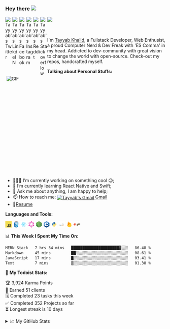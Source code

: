 ### Hey there <img src="https://media.giphy.com/media/hvRJCLFzcasrR4ia7z/giphy.gif" width="25px">

<a href="https://twitter.com/TayyabK38419569/">
  <img align="left" alt="Tayyab's Twitter" width="22px" src="https://cdn.jsdelivr.net/npm/simple-icons@v3/icons/twitter.svg" />
</a>
<a href="https://www.linkedin.com/in/tayyab-khalid-5051b81ab/">
  <img align="left" alt="Tayyab's LinkdeIN" width="22px" src="https://cdn.jsdelivr.net/npm/simple-icons@v3/icons/linkedin.svg" />
</a>
<a href="https://www.facebook.com/tayyab.khalid.121772/">
  <img align="left" alt="Tayyab's Facebook" width="22px" src="https://cdn.jsdelivr.net/npm/simple-icons@v3/icons/facebook.svg" />
</a>
<a href="https://www.instagram.com/jeff_tayyab/">
  <img align="left" alt="Tayyab's Instagram" width="22px" src="https://cdn.jsdelivr.net/npm/simple-icons@v3/icons/instagram.svg" />
</a>
<a href="https://www.reddit.com/user/jeff-tayyab/">
  <img align="left" alt="Tayyab's Reddit" width="22px" src="https://cdn.jsdelivr.net/npm/simple-icons@v3/icons/reddit.svg" />
</a>
<a href="https://stackoverflow.com/users/13620132/tayyab-khalid/">
  <img align="left" alt="Tayyab's Stackoverflow" width="22px" src="https://cdn.jsdelivr.net/npm/simple-icons@v3/icons/stackoverflow.svg" />
</a>

![](https://visitor-badge.glitch.me/badge?page_id=tayyab-khalid)

<br />

I'm [Tayyab Khalid](https://workcorp.herokuapp.com/), a Fullstack Developer, Web Enthusist, a proud Computer Nerd & Dev Freak with 'ES Comma' in my head. Addicted to dev-community with great vision to change the world with open-source. Check-out my repos, handcrafted myself.

  <img align="right" alt="GIF" src="https://github.com/tayyab-khalid/tayyab-khalid/blob/master/code.gif?raw=true" width="500" height="320" />
  
**Talking about Personal Stuffs:**

- 👨🏽‍💻 I’m currently working on something cool :wink:;
- 🌱 I’m currently learning React Native and Swift; 
- 💬 Ask me about anything, I am happy to help;
- 📫 How to reach me: <a href="mailto:tayyabkhalid369@gmail.com"><img align="center" alt="Tayyab's Gmail" width="22px" src="https://cdn.jsdelivr.net/npm/simple-icons@v3/icons/gmail.svg" /> Gmail </a>
- 📝[Resume](https://workcorp.herokuapp.com/)

**Languages and Tools:**  

<code><img height="20" src="https://raw.githubusercontent.com/github/explore/80688e429a7d4ef2fca1e82350fe8e3517d3494d/topics/javascript/javascript.png"></code>
<code><img height="20" src="https://raw.githubusercontent.com/github/explore/80688e429a7d4ef2fca1e82350fe8e3517d3494d/topics/css/css.png"></code>
<code><img height="20" src="https://raw.githubusercontent.com/github/explore/80688e429a7d4ef2fca1e82350fe8e3517d3494d/topics/react/react.png"></code>
<code><img height="20" src="https://raw.githubusercontent.com/github/explore/5c058a388828bb5fde0bcafd4bc867b5bb3f26f3/topics/graphql/graphql.png"></code>
<code><img height="20" src="https://raw.githubusercontent.com/github/explore/80688e429a7d4ef2fca1e82350fe8e3517d3494d/topics/nodejs/nodejs.png"></code>
<code><img height="20" src="https://raw.githubusercontent.com/github/explore/80688e429a7d4ef2fca1e82350fe8e3517d3494d/topics/cpp/cpp.png"></code>
<code><img height="20" src="https://raw.githubusercontent.com/github/explore/80688e429a7d4ef2fca1e82350fe8e3517d3494d/topics/python/python.png"></code>
<code><img height="20" src="https://raw.githubusercontent.com/github/explore/80688e429a7d4ef2fca1e82350fe8e3517d3494d/topics/mysql/mysql.png"></code>
<code><img height="20" src="https://raw.githubusercontent.com/github/explore/80688e429a7d4ef2fca1e82350fe8e3517d3494d/topics/firebase/firebase.png"></code>
<code><img height="20" src="https://raw.githubusercontent.com/github/explore/80688e429a7d4ef2fca1e82350fe8e3517d3494d/topics/git/git.png"></code>

📊 **This Week I Spent My Time On:**
<!--START_SECTION:waka-->
```text
MERN Stack   7 hrs 34 mins   █████████████████████▓░░░   86.48 % 
Markdown     45 mins         ██░░░░░░░░░░░░░░░░░░░░░░░   08.61 % 
JavaScript   17 mins         █░░░░░░░░░░░░░░░░░░░░░░░░   03.41 % 
Text         7 mins          ▒░░░░░░░░░░░░░░░░░░░░░░░░   01.38 % 
```
<!--END_SECTION:waka-->

🚧 **My Todoist Stats:**
<!-- TODO-IST:START -->
🏆  3,924 Karma Points          
🌸  Earned 51 clients           
🗓  Completed 23 tasks this week           
✅  Completed 352 Projects so far           
⏳  Longest streak is 10 days
<!-- TODO-IST:END -->


<details>
<summary>📈 My GitHub Stats</summary>

<p align="center"> <img src="https://github-readme-stats.vercel.app/api?username=tayyab-khalid&show_icons=true&theme=gotham" alt="Tayyab's Stats" />

</details>



